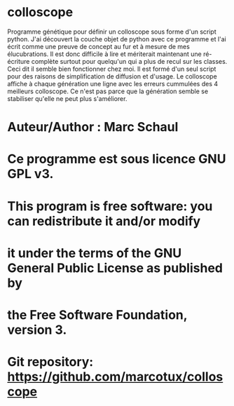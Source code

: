 # colloscope

Programme génétique pour définir un colloscope sous forme d'un script python.
J'ai découvert la couche objet de python avec ce programme et l'ai écrit comme une preuve de concept au fur et à mesure de mes élucubrations.
Il est donc difficile à lire et mériterait maintenant une ré-écriture complète surtout pour quelqu'un qui a plus de recul sur les classes.
Ceci dit il semble bien fonctionner chez moi.
Il est formé d'un seul script pour des raisons de simplification de diffusion et d'usage.
Le colloscope affiche à chaque génération une ligne avec les erreurs cummulées des 4 meilleurs colloscope.
Ce n'est pas parce que la génération semble se stabiliser qu'elle ne peut plus s'améliorer.

# Auteur/Author : Marc Schaul
# Ce programme est sous licence GNU GPL v3.

# This program is free software: you can redistribute it and/or modify  
# it under the terms of the GNU General Public License as published by  
# the Free Software Foundation, version 3.

# Git repository:     https://github.com/marcotux/colloscope
